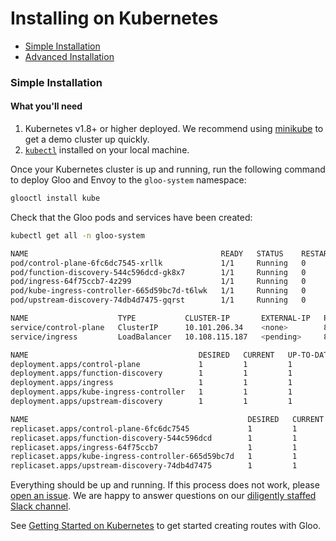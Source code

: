 # Installing on Kubernetes

- [Simple Installation](#simple-installation)
- [Advanced  Installation](#advanced-installation)



<a name="Simple Installation"></a>
### Simple Installation

#### What you'll need

1. Kubernetes v1.8+ or higher deployed. We recommend using [minikube](https://kubernetes.io/docs/getting-started-guides/minikube/) to get a demo cluster up quickly.
1. [`kubectl`](https://kubernetes.io/docs/tasks/tools/install-kubectl/) installed on your local machine.

Once your Kubernetes cluster is up and running, run the following command to deploy Gloo and Envoy to the `gloo-system` namespace:

```bash
glooctl install kube 
```

Check that the Gloo pods and services have been created:

```bash
kubectl get all -n gloo-system

NAME                                           READY   STATUS    RESTARTS   AGE
pod/control-plane-6fc6dc7545-xrllk             1/1     Running   0          11m
pod/function-discovery-544c596dcd-gk8x7        1/1     Running   0          11m
pod/ingress-64f75ccb7-4z299                    1/1     Running   0          11m
pod/kube-ingress-controller-665d59bc7d-t6lwk   1/1     Running   0          11m
pod/upstream-discovery-74db4d7475-gqrst        1/1     Running   0          11m

NAME                    TYPE           CLUSTER-IP       EXTERNAL-IP   PORT(S)                         AGE
service/control-plane   ClusterIP      10.101.206.34    <none>        8081/TCP                        11m
service/ingress         LoadBalancer   10.108.115.187   <pending>     8080:32608/TCP,8443:30634/TCP   11m

NAME                                      DESIRED   CURRENT   UP-TO-DATE   AVAILABLE   AGE
deployment.apps/control-plane             1         1         1            1           11m
deployment.apps/function-discovery        1         1         1            1           11m
deployment.apps/ingress                   1         1         1            1           11m
deployment.apps/kube-ingress-controller   1         1         1            1           11m
deployment.apps/upstream-discovery        1         1         1            1           11m

NAME                                                 DESIRED   CURRENT   READY   AGE
replicaset.apps/control-plane-6fc6dc7545             1         1         1       11m
replicaset.apps/function-discovery-544c596dcd        1         1         1       11m
replicaset.apps/ingress-64f75ccb7                    1         1         1       11m
replicaset.apps/kube-ingress-controller-665d59bc7d   1         1         1       11m
replicaset.apps/upstream-discovery-74db4d7475        1         1         1       11m
```

Everything should be up and running. If this process does not work, please [open an issue](https://github.com/solo-io/gloo/issues/new). We are happy to answer
questions on our [diligently staffed Slack channel](https://slack.solo.io/).

See [Getting Started on Kubernetes](../getting_started/kubernetes/1.md) to get started creating routes with Gloo.
